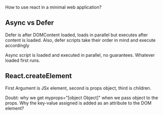 How to use react in a minimal web application?

## Async vs Defer

Defer is after DOMContent loaded, loads in parallel but executes after content is loaded. Also, defer scripts take their order in mind and execute accordingly

Async script is loaded and executed in parallel, no guarantees. Whatever loaded first runs.

## React.createElement

First Argument is JSx element, second is props object, third is children.

Doubt: why we get myprops="[object Object]" when we pass object to the props. Why the key-value assigned is added as an attribute to the DOM element?
